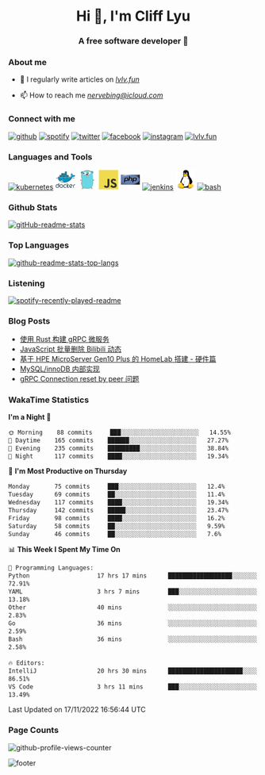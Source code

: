 <h1 align="center">Hi 👋, I'm Cliff Lyu</h1>
<h3 align="center">A free software developer 🤖️</h3>

### About me

- 📝 I regularly write articles on *[lvlv.fun](https://lvlv.fun)*

- 📫 How to reach me *[nervebing@icloud.com](mailto:nervebing@icloud.com)*

### Connect with me

<a href="https://github.com/NERVEbing" target="_blank"><img src="https://raw.githubusercontent.com/rahuldkjain/github-profile-readme-generator/master/src/images/icons/Social/github.svg" alt="github" height="30" width="40" /></a>
<a href="https://open.spotify.com/user/31yked4cegrz6ytwlm33ldcqspri" target="_blank"><img src="https://raw.githubusercontent.com/rahuldkjain/github-profile-readme-generator/master/src/images/icons/Social/spotify.svg" alt="spotify" height="30" width="40" /></a>
<a href="https://twitter.com/nervebing" target="_blank"><img src="https://raw.githubusercontent.com/rahuldkjain/github-profile-readme-generator/master/src/images/icons/Social/twitter.svg" alt="twitter" height="30" width="40" /></a>
<a href="https://fb.com/nervebing" target="_blank"><img src="https://raw.githubusercontent.com/rahuldkjain/github-profile-readme-generator/master/src/images/icons/Social/facebook.svg" alt="facebook" height="30" width="40" /></a>
<a href="https://instagram.com/cliff.lyu" target="_blank"><img src="https://raw.githubusercontent.com/rahuldkjain/github-profile-readme-generator/master/src/images/icons/Social/instagram.svg" alt="instagram" height="30" width="40" /></a>
<a href="https://lvlv.fun/index.xml" target="_blank"><img src="https://raw.githubusercontent.com/rahuldkjain/github-profile-readme-generator/master/src/images/icons/Social/rss.svg" alt="lvlv.fun" height="30" width="40" /></a>

### Languages and Tools

<a href="https://kubernetes.io" target="_blank"><img src="https://www.vectorlogo.zone/logos/kubernetes/kubernetes-icon.svg" alt="kubernetes" width="40" height="40"/></a>
<a href="https://www.docker.com/" target="_blank"><img src="https://raw.githubusercontent.com/devicons/devicon/master/icons/docker/docker-original-wordmark.svg" alt="docker" width="40" height="40"/></a>
<a href="https://golang.org" target="_blank"><img src="https://raw.githubusercontent.com/devicons/devicon/master/icons/go/go-original.svg" alt="go" width="40" height="40"/></a>
<a href="https://developer.mozilla.org/en-US/docs/Web/JavaScript" target="_blank"><img src="https://raw.githubusercontent.com/devicons/devicon/master/icons/javascript/javascript-original.svg" alt="javascript" width="40" height="40"/></a>
<a href="https://www.php.net" target="_blank"><img src="https://raw.githubusercontent.com/devicons/devicon/master/icons/php/php-original.svg" alt="php" width="40" height="40"/></a>
<a href="https://www.jenkins.io" target="_blank"><img src="https://www.vectorlogo.zone/logos/jenkins/jenkins-icon.svg" alt="jenkins" width="40" height="40"/></a>
<a href="https://www.linux.org/" target="_blank"><img src="https://raw.githubusercontent.com/devicons/devicon/master/icons/linux/linux-original.svg" alt="linux" width="40" height="40"/></a>
<a href="https://www.gnu.org/software/bash/" target="_blank"><img src="https://www.vectorlogo.zone/logos/gnu_bash/gnu_bash-icon.svg" alt="bash" width="40" height="40"/></a>

### Github Stats

[![gitHub-readme-stats](https://github-readme-stats.vercel.app/api?username=NERVEbing&show_icons=true&include_all_commits=true&theme=buefy&hide_border=true&hide_title=true&count_private=true)](https://github.com/NERVEbing?tab=repositories)

### Top Languages

[![github-readme-stats-top-langs](https://github-readme-stats.vercel.app/api/top-langs?username=NERVEbing&layout=compact&hide_border=true&hide_title=true&hide=html,css)](https://github.com/NERVEbing?tab=repositories)

### Listening

[![spotify-recently-played-readme](https://spotify-recently-played-readme.vercel.app/api?user=31yked4cegrz6ytwlm33ldcqspri&count=3&unique=true&width=300)](https://open.spotify.com/user/31yked4cegrz6ytwlm33ldcqspri)

### Blog Posts

<!-- BLOG-POST-LIST:START -->
- [使用 Rust 构建 gRPC 微服务](https://lvlv.fun/posts/2022-05-30/)
- [JavaScript 批量删除 Bilibili 动态](https://lvlv.fun/posts/2022-05-21/)
- [基于 HPE MicroServer Gen10 Plus 的 HomeLab 搭建 - 硬件篇](https://lvlv.fun/posts/2022-05-08/)
- [MySQL/innoDB 内部实现](https://lvlv.fun/posts/2019-10-29/)
- [gRPC Connection reset by peer 问题](https://lvlv.fun/posts/2019-07-22/)
<!-- BLOG-POST-LIST:END -->

### WakaTime Statistics

<!--START_SECTION:waka-->
**I'm a Night 🦉** 

```text
🌞 Morning    88 commits     ███░░░░░░░░░░░░░░░░░░░░░░   14.55% 
🌆 Daytime    165 commits    ██████░░░░░░░░░░░░░░░░░░░   27.27% 
🌃 Evening    235 commits    █████████░░░░░░░░░░░░░░░░   38.84% 
🌙 Night      117 commits    ████░░░░░░░░░░░░░░░░░░░░░   19.34%

```
📅 **I'm Most Productive on Thursday** 

```text
Monday       75 commits     ███░░░░░░░░░░░░░░░░░░░░░░   12.4% 
Tuesday      69 commits     ██░░░░░░░░░░░░░░░░░░░░░░░   11.4% 
Wednesday    117 commits    ████░░░░░░░░░░░░░░░░░░░░░   19.34% 
Thursday     142 commits    █████░░░░░░░░░░░░░░░░░░░░   23.47% 
Friday       98 commits     ████░░░░░░░░░░░░░░░░░░░░░   16.2% 
Saturday     58 commits     ██░░░░░░░░░░░░░░░░░░░░░░░   9.59% 
Sunday       46 commits     ██░░░░░░░░░░░░░░░░░░░░░░░   7.6%

```


📊 **This Week I Spent My Time On** 

```text
💬 Programming Languages: 
Python                   17 hrs 17 mins      ██████████████████░░░░░░░   72.91% 
YAML                     3 hrs 7 mins        ███░░░░░░░░░░░░░░░░░░░░░░   13.18% 
Other                    40 mins             ░░░░░░░░░░░░░░░░░░░░░░░░░   2.83% 
Go                       36 mins             ░░░░░░░░░░░░░░░░░░░░░░░░░   2.59% 
Bash                     36 mins             ░░░░░░░░░░░░░░░░░░░░░░░░░   2.58%

🔥 Editors: 
IntelliJ                 20 hrs 30 mins      █████████████████████░░░░   86.51% 
VS Code                  3 hrs 11 mins       ███░░░░░░░░░░░░░░░░░░░░░░   13.49%

```


 Last Updated on 17/11/2022 16:56:44 UTC
<!--END_SECTION:waka-->

### Page Counts

![github-profile-views-counter](https://komarev.com/ghpvc/?username=NERVEbing&label=Profile%20views&color=ff69b4&style=for-the-badge)

![footer](https://capsule-render.vercel.app/api?type=waving&color=gradient&height=60&section=footer)